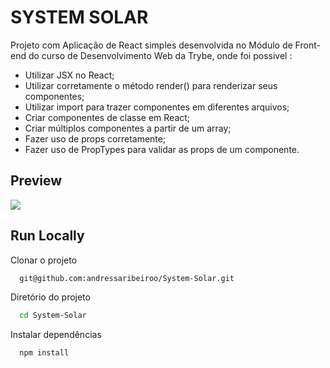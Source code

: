 # SYSTEM SOLAR

Projeto com Aplicação de React simples desenvolvida no Módulo de Front-end do curso de Desenvolvimento Web da Trybe, onde foi possivel :

* Utilizar JSX no React;
* Utilizar corretamente o método render() para renderizar seus componentes;
* Utilizar import para trazer componentes em diferentes arquivos;
* Criar componentes de classe em React;
* Criar múltiplos componentes a partir de um array;
* Fazer uso de props corretamente;
* Fazer uso de PropTypes para validar as props de um componente.

  
## Preview

 <img src="./src/img/systemsolar.gif"/>

## Run Locally

Clonar o projeto

```bash
  git@github.com:andressaribeiroo/System-Solar.git
```

Diretório do projeto

```bash
  cd System-Solar
```

Instalar dependências

```bash
  npm install
```